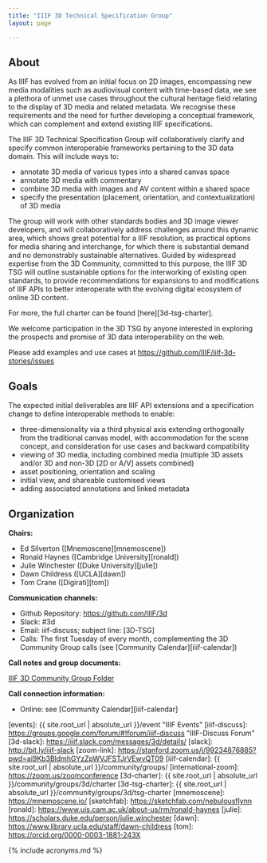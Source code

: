 ```yaml
---
title: "IIIF 3D Technical Specification Group"
layout: page

---
```


## About

As IIIF has evolved from an initial focus on 2D images, encompassing new media modalities such as audiovisual content with time-based data, we see a plethora of unmet use cases throughout the cultural heritage field relating to the display of 3D media and related metadata.  We recognise these requirements and the need for further developing a conceptual framework, which can complement and extend existing IIIF specifications.

The IIIF 3D Technical Specification Group will collaboratively clarify and specify common interoperable frameworks pertaining to the 3D data domain. This will include ways to:
- annotate 3D media of various types into a shared canvas space
- annotate 3D media with commentary
- combine 3D media with images and AV content within a shared space
- specify the presentation (placement, orientation, and contextualization) of 3D media

The group will work with other standards bodies and 3D image viewer developers, and will collaboratively address challenges around this dynamic area, which shows great potential for a IIIF resolution, as practical options for media sharing and interchange, for which there is substantial demand and no demonstrably sustainable alternatives.  Guided by widespread expertise from the 3D Community, committed to this purpose, the IIIF 3D TSG will outline sustainable options for the interworking of existing open standards, to provide recommendations for expansions to and modifications of IIIF APIs to better interoperate with the evolving digital ecosystem of online 3D content.

For more, the full charter can be found [here][3d-tsg-charter].

We welcome participation in the 3D TSG by anyone interested in exploring the prospects and promise of 3D data interoperability on the web.

Please add examples and use cases at <https://github.com/IIIF/iiif-3d-stories/issues>

## Goals

The expected initial deliverables are IIIF API extensions and a specification change to define interoperable methods to enable:

- three-dimensionality via a third physical axis extending orthogonally from the traditional canvas model, with accommodation for the scene concept, and  consideration for use cases and backward compatibility
- viewing of 3D media, including combined media (multiple 3D assets and/or 3D and non-3D [2D or A/V] assets combined)
- asset positioning, orientation and scaling
- initial view, and shareable customised views
- adding associated annotations and linked metadata

## Organization

**Chairs:**

  * Ed Silverton ([Mnemoscene][mnemoscene])
  * Ronald Haynes ([Cambridge University][ronald])
  * Julie Winchester ([Duke University][julie])
  * Dawn Childress ([UCLA][dawn])
  * Tom Crane ([Digirati][tom])

**Communication channels:**

- Github Repository: <https://github.com/IIIF/3d>
- Slack: #3d
- Email: iiif-discuss; subject line: [3D-TSG]
- Calls: The first Tuesday of every month, complementing the 3D Community Group calls (see [Community Calendar][iiif-calendar])

**Call notes and group documents:**

[IIIF 3D Community Group Folder](https://drive.google.com/drive/u/0/folders/1KZ0qU65MSomk2YIh-VF8DDn5rwkDUY9a)

**Call connection information:**

 * Online: see [Community Calendar][iiif-calendar]


[3d-user-stories]: https://github.com/IIIF/iiif-3d-stories "3D User Stories"
[events]: {{ site.root_url | absolute_url }}/event "IIIF Events"
[iiif-discuss]: https://groups.google.com/forum/#!forum/iiif-discuss "IIIF-Discuss Forum"
[3d-slack]: https://iiif.slack.com/messages/3d/details/
[slack]: http://bit.ly/iiif-slack
[zoom-link]: https://stanford.zoom.us/j/99234876885?pwd=ai9Kb3BldmhGYzZpWVJFSTJrVEwvQT09
[iiif-calendar]: {{ site.root_url | absolute_url }}/community/groups/
[international-zoom]: https://zoom.us/zoomconference
[3d-charter]: {{ site.root_url | absolute_url }}/community/groups/3d/charter
[3d-tsg-charter]: {{ site.root_url | absolute_url }}/community/groups/3d/tsg-charter
[mnemoscene]: https://mnemoscene.io/
[sketchfab]: https://sketchfab.com/nebulousflynn
[ronald]: https://www.uis.cam.ac.uk/about-us/rm/ronald-haynes
[julie]: https://scholars.duke.edu/person/julie.winchester
[dawn]: https://www.library.ucla.edu/staff/dawn-childress
[tom]: https://orcid.org/0000-0003-1881-243X

{% include acronyms.md %}
